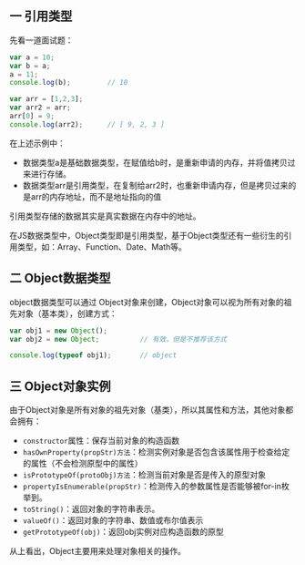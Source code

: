 ## 一 引用类型

先看一道面试题：
```js
var a = 10;
var b = a;
a = 11;
console.log(b);         // 10

var arr = [1,2,3];
var arr2 = arr;
arr[0] = 9;
console.log(arr2);      // [ 9, 2, 3 ]
```

在上述示例中：
- 数据类型a是基础数据类型，在赋值给b时，是重新申请的内存，并将值拷贝过来进行存储。
- 数据类型arr是引用类型，在复制给arr2时，也重新申请内存，但是拷贝过来的是arr的内存地址，而不是地址指向的值

引用类型存储的数据其实是真实数据在内存中的地址。  

在JS数据类型中，Object类型即是引用类型，基于Object类型还有一些衍生的引用类型，如：Array、Function、Date、Math等。   

## 二 Object数据类型

object数据类型可以通过 Object对象来创建，Object对象可以视为所有对象的祖先对象（基本类），创建方式：
```js
var obj1 = new Object();
var obj2 = new Object;          // 有效，但是不推荐该方式

console.log(typeof obj1);       // object
```

## 三 Object对象实例

由于Object对象是所有对象的祖先对象（基类），所以其属性和方法，其他对象都会拥有：
- `constructor`属性：保存当前对象的构造函数
- `hasOwnProperty(propStr)方法`：检测实例对象是否包含该属性用于检查给定的属性（不会检测原型中的属性）
- `isPrototypeOf(protoObj)方法`：检测当前对象是否是传入的原型对象
- `propertyIsEnumerable(propStr)`：检测传入的参数属性是否能够被for-in枚举到。
- `toString()`：返回对象的字符串表示。
- `valueOf()`：返回对象的字符串、数值或布尔值表示
- `getPrototypeOf(obj)`：返回obj实例对应构造函数的原型

从上看出，Object主要用来处理对象相关的操作。  

